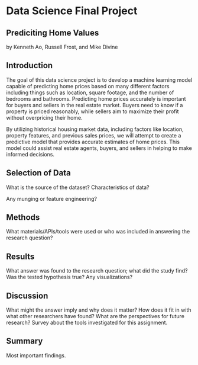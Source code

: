 # Data Science Final Project
## Prediciting Home Values
by Kenneth Ao, Russell Frost, and Mike Divine

## Introduction

The goal of this data science project is to develop a machine learning model capable of predicting home prices based on many different factors including things such as location, square footage, and the number of bedrooms and bathrooms. Predicting home prices accurately is important for buyers and sellers in the real estate market. Buyers need to know if a property is priced reasonably, while sellers aim to maximize their profit without overpricing their home.

By utilizing historical housing market data, including factors like location, property features, and previous sales prices, we will attempt to create a predictive model that provides accurate estimates of home prices. This model could assist real estate agents, buyers, and sellers in helping to make informed decisions.


## Selection of Data

What is the source of the dataset? Characteristics of data?

Any munging or feature engineering?


## Methods

What materials/APIs/tools were used or who was included in answering the research question?


## Results

What answer was found to the research question; what did the study find? Was the tested hypothesis true? Any visualizations?


## Discussion

What might the answer imply and why does it matter? How does it fit in with what other researchers have found? What are the perspectives for future research? Survey about the tools investigated for this assignment.


## Summary

Most important findings.

